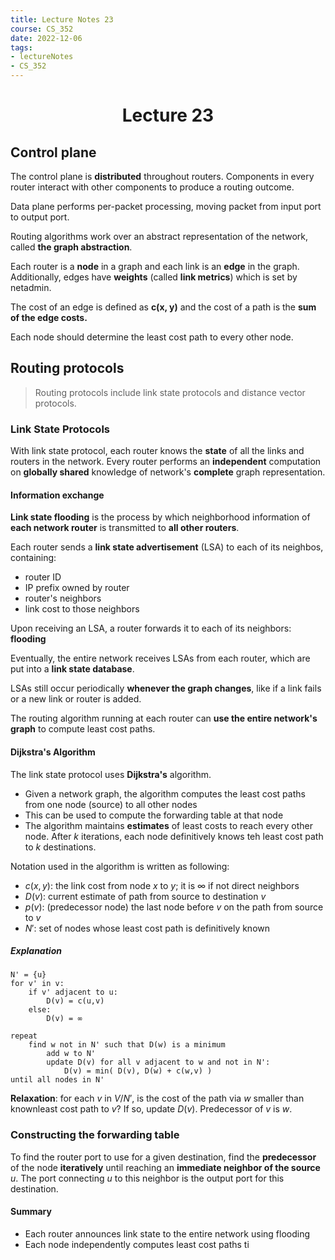 ```yaml
---
title: Lecture Notes 23
course: CS_352
date: 2022-12-06
tags: 
- lectureNotes
- CS_352
---
```


<center><h1>Lecture 23</h1></center>

## Control plane
The control plane is **distributed** throughout routers. Components in every router interact with other components to produce a routing outcome. 

Data plane performs per-packet processing, moving packet from input port to output port.

Routing algorithms work over an abstract representation of the network, called **the graph abstraction**.

Each router is a **node** in a graph and each link is an **edge** in the graph. Additionally, edges have **weights** (called **link metrics**) which is set by netadmin.

The cost of an edge is defined as **c(x, y)** and the cost of a path is the **sum of the edge costs.**

Each node should determine the least cost path to every other node.

## Routing protocols
>Routing protocols include link state protocols and distance vector protocols.

### Link State Protocols
With link state protocol, each router knows the **state** of all the links and routers in the network. Every router performs an **independent** computation on **globally shared** knowledge of network's **complete** graph representation.

#### Information exchange

**Link state flooding** is the process by which neighborhood information of **each network router** is transmitted to **all other routers**.

Each router sends a **link state advertisement** (LSA) to each of its neighbos, containing:
- router ID
- IP prefix owned by router
- router's neighbors
- link cost to those neighbors

Upon receiving an LSA, a router forwards it to each of its neighbors: **flooding**

Eventually, the entire network receives LSAs from each router, which are put into a **link state database**.

LSAs still occur periodically **whenever the graph changes**, like if a link fails or a new link or router is added.

The routing algorithm running at each router can **use the entire network's graph** to compute least cost paths.

#### Dijkstra's Algorithm
The link state protocol uses **Dijkstra's** algorithm.
- Given a network graph, the algorithm computes the least cost paths from one node (source) to all other nodes
- This can be used to compute the forwarding table at that node
- The algorithm maintains **estimates** of least costs to reach every other node. After $k$ iterations, each node definitively knows teh least cost path to $k$ destinations.

Notation used in the algorithm is written as following:
- $c(x,y)$: the link cost from node $x$ to $y$; it is $\infty$ if not direct neighbors
- $D(v)$: current estimate of path from source to destination $v$
- $p(v)$: (predecessor node) the last node before $v$ on the path from source to $v$
- $N'$: set of nodes whose least cost path is definitively known

##### Explanation
```
N' = {u}
for v' in v:
	if v' adjacent to u:
		D(v) = c(u,v)
	else:
		D(v) = ∞

repeat
	find w not in N' such that D(w) is a minimum
		add w to N'
		update D(v) for all v adjacent to w and not in N':
			D(v) = min( D(v), D(w) + c(w,v) )
until all nodes in N'
```

**Relaxation**: for each $v$ in $V/N'$, is the cost of the path via $w$ smaller than knownleast cost path to $v$? If so, update $D(v)$. Predecessor of $v$ is $w$.

### Constructing the forwarding table
To find the router port to use for a given destination, find the **predecessor** of the node **iteratively** until reaching an **immediate neighbor of the source** $u$. The port connecting $u$ to this neighbor is the output port for this destination.

#### Summary
- Each router announces link state to the entire network using flooding
- Each node independently computes least cost paths ti 
